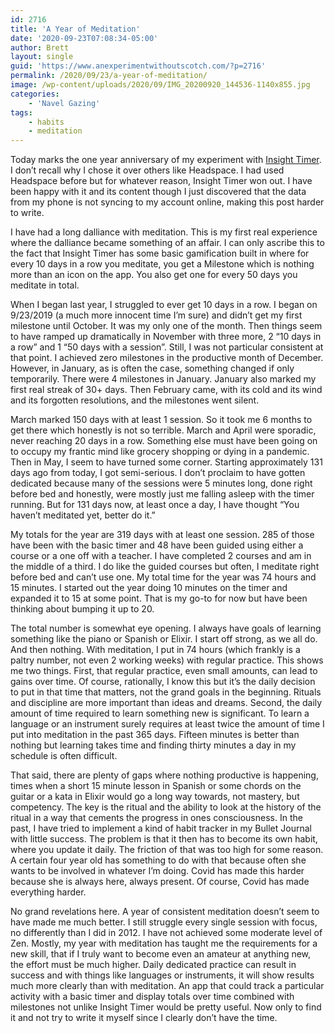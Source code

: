 ```yaml
---
id: 2716
title: 'A Year of Meditation'
date: '2020-09-23T07:08:34-05:00'
author: Brett
layout: single
guid: 'https://www.anexperimentwithoutscotch.com/?p=2716'
permalink: /2020/09/23/a-year-of-meditation/
image: /wp-content/uploads/2020/09/IMG_20200920_144536-1140x855.jpg
categories:
    - 'Navel Gazing'
tags:
    - habits
    - meditation
---
```


Today marks the one year anniversary of my experiment with [Insight Timer](https://insighttimer.com/). I don’t recall why I chose it over others like Headspace. I had used Headspace before but for whatever reason, Insight Timer won out. I have been happy with it and its content though I just discovered that the data from my phone is not syncing to my account online, making this post harder to write.

I have had a long dalliance with meditation. This is my first real experience where the dalliance became something of an affair. I can only ascribe this to the fact that Insight Timer has some basic gamification built in where for every 10 days in a row you meditate, you get a Milestone which is nothing more than an icon on the app. You also get one for every 50 days you meditate in total.

When I began last year, I struggled to ever get 10 days in a row. I began on 9/23/2019 (a much more innocent time I’m sure) and didn’t get my first milestone until October. It was my only one of the month. Then things seem to have ramped up dramatically in November with three more, 2 “10 days in a row” and 1 “50 days with a session”. Still, I was not particular consistent at that point. I achieved zero milestones in the productive month of December. However, in January, as is often the case, something changed if only temporarily. There were 4 milestones in January. January also marked my first real streak of 30+ days. Then February came, with its cold and its wind and its forgotten resolutions, and the milestones went silent.

March marked 150 days with at least 1 session. So it took me 6 months to get there which honestly is not so terrible. March and April were sporadic, never reaching 20 days in a row. Something else must have been going on to occupy my frantic mind like grocery shopping or dying in a pandemic. Then in May, I seem to have turned some corner. Starting approximately 131 days ago from today, I got semi-serious. I don’t proclaim to have gotten dedicated because many of the sessions were 5 minutes long, done right before bed and honestly, were mostly just me falling asleep with the timer running. But for 131 days now, at least once a day, I have thought “You haven’t meditated yet, better do it.”

My totals for the year are 319 days with at least one session. 285 of those have been with the basic timer and 48 have been guided using either a course or a one off with a teacher. I have completed 2 courses and am in the middle of a third. I do like the guided courses but often, I meditate right before bed and can’t use one. My total time for the year was 74 hours and 15 minutes. I started out the year doing 10 minutes on the timer and expanded it to 15 at some point. That is my go-to for now but have been thinking about bumping it up to 20.

The total number is somewhat eye opening. I always have goals of learning something like the piano or Spanish or Elixir. I start off strong, as we all do. And then nothing. With meditation, I put in 74 hours (which frankly is a paltry number, not even 2 working weeks) with regular practice. This shows me two things. First, that regular practice, even small amounts, can lead to gains over time. Of course, rationally, I know this but it’s the daily decision to put in that time that matters, not the grand goals in the beginning. Rituals and discipline are more important than ideas and dreams. Second, the daily amount of time required to learn something new is significant. To learn a language or an instrument surely requires at least twice the amount of time I put into meditation in the past 365 days. Fifteen minutes is better than nothing but learning takes time and finding thirty minutes a day in my schedule is often difficult.

That said, there are plenty of gaps where nothing productive is happening, times when a short 15 minute lesson in Spanish or some chords on the guitar or a kata in Elixir would go a long way towards, not mastery, but competency. The key is the ritual and the ability to look at the history of the ritual in a way that cements the progress in ones consciousness. In the past, I have tried to implement a kind of habit tracker in my Bullet Journal with little success. The problem is that it then has to become its own habit, where you update it daily. The friction of that was too high for some reason. A certain four year old has something to do with that because often she wants to be involved in whatever I’m doing. Covid has made this harder because she is always here, always present. Of course, Covid has made everything harder.

No grand revelations here. A year of consistent meditation doesn’t seem to have made me much better. I still struggle every single session with focus, no differently than I did in 2012. I have not achieved some moderate level of Zen. Mostly, my year with meditation has taught me the requirements for a new skill, that if I truly want to become even an amateur at anything new, the effort must be much higher. Daily dedicated practice can result in success and with things like languages or instruments, it will show results much more clearly than with meditation. An app that could track a particular activity with a basic timer and display totals over time combined with milestones not unlike Insight Timer would be pretty useful. Now only to find it and not try to write it myself since I clearly don’t have the time.
